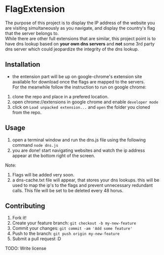 # FlagExtension

The purpose of this project is to display the IP address of the website you are visiting simultaneously as you navigate, and display the country's flag that the server belongs to.   
While there are other full extensions that are similar, this project point is to have dns lookup based on **your own dns servers** and **not** some 3rd party dns server which could jeopardize the integrity of the dns lookup.    

## Installation

* the entension part will be up on google-chrome's extension site available for download once the flags are mapped to the servers.   
For the meanwhile follow the instruction to run on google chrome:
1. clone the repo and place in a prefered location.
2. open chrome://extensions  in google chrome and enable `developer mode`
3. click on `Load unpacked extension...` and `open` the folder you cloned from the repo.   

## Usage
1. open a terminal window and run the dns.js file using the following command `node dns.js`    
2. you are done! start navigating websites and watch the ip address appear at the bottom right of the screen.

Note:    
1. Flags will be added very soon.
2. a dns-cache.txt file will appear, that stores your dns lookups. this will be used to map the ip's to the flags and prevent unnecessary redundant calls. This file will be set to be deleted every 48 horus.

## Contributing

1. Fork it!
2. Create your feature branch: `git checkout -b my-new-feature`
3. Commit your changes: `git commit -am 'Add some feature'`
4. Push to the branch: `git push origin my-new-feature`
5. Submit a pull request :D


TODO: Write license
